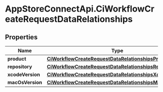 # AppStoreConnectApi.CiWorkflowCreateRequestDataRelationships

## Properties

Name | Type | Description | Notes
------------ | ------------- | ------------- | -------------
**product** | [**CiWorkflowCreateRequestDataRelationshipsProduct**](CiWorkflowCreateRequestDataRelationshipsProduct.md) |  | 
**repository** | [**CiWorkflowCreateRequestDataRelationshipsRepository**](CiWorkflowCreateRequestDataRelationshipsRepository.md) |  | 
**xcodeVersion** | [**CiWorkflowCreateRequestDataRelationshipsXcodeVersion**](CiWorkflowCreateRequestDataRelationshipsXcodeVersion.md) |  | 
**macOsVersion** | [**CiWorkflowCreateRequestDataRelationshipsMacOsVersion**](CiWorkflowCreateRequestDataRelationshipsMacOsVersion.md) |  | 


